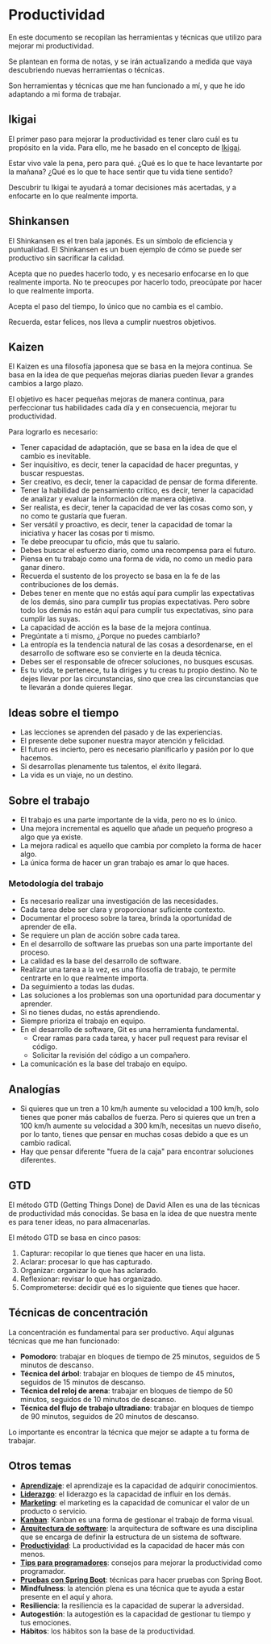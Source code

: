 # Productividad

En este documento se recopilan las herramientas y técnicas que utilizo para mejorar mi productividad.

Se plantean en forma de notas, y se irán actualizando a medida que vaya descubriendo nuevas herramientas o técnicas.

Son herramientas y técnicas que me han funcionado a mí, y que he ido adaptando a mi forma de trabajar.

## Ikigai

El primer paso para mejorar la productividad es tener claro cuál es tu propósito en la vida. Para ello, me he basado en el concepto de [Ikigai](https://es.wikipedia.org/wiki/Ikigai).

Estar vivo vale la pena, pero para qué. ¿Qué es lo que te hace levantarte por la mañana? ¿Qué es lo que te hace sentir que tu vida tiene sentido?

Descubrir tu Ikigai te ayudará a tomar decisiones más acertadas, y a enfocarte en lo que realmente importa.

## Shinkansen

El Shinkansen es el tren bala japonés. Es un símbolo de eficiencia y puntualidad. El Shinkansen es un buen ejemplo de cómo se puede ser productivo sin sacrificar la calidad.

Acepta que no puedes hacerlo todo, y es necesario enfocarse en lo que realmente importa. No te preocupes por hacerlo todo, preocúpate por hacer lo que realmente importa.

Acepta el paso del tiempo, lo único que no cambia es el cambio.

Recuerda, estar felices, nos lleva a cumplir nuestros objetivos.

## Kaizen

El Kaizen es una filosofía japonesa que se basa en la mejora continua. Se basa en la idea de que pequeñas mejoras diarias pueden llevar a grandes cambios a largo plazo.

El objetivo es hacer pequeñas mejoras de manera continua, para perfeccionar tus habilidades cada día y en consecuencia, mejorar tu productividad.

Para lograrlo es necesario:

- Tener capacidad de adaptación, que se basa en la idea de que el cambio es inevitable.
- Ser inquisitivo, es decir, tener la capacidad de hacer preguntas, y buscar respuestas.
- Ser creativo, es decir, tener la capacidad de pensar de forma diferente.
- Tener la habilidad de pensamiento crítico, es decir, tener la capacidad de analizar y evaluar la información de manera objetiva.
- Ser realista, es decir, tener la capacidad de ver las cosas como son, y no como te gustaría que fueran.
- Ser versátil y proactivo, es decir, tener la capacidad de tomar la iniciativa y hacer las cosas por ti mismo.
- Te debe preocupar tu oficio, más que tu salario.
- Debes buscar el esfuerzo diario, como una recompensa para el futuro.
- Piensa en tu trabajo como una forma de vida, no como un medio para ganar dinero.
- Recuerda el sustento de los proyecto se basa en la fe de las contribuciones de los demás.
- Debes tener en mente que no estás aquí para cumplir las expectativas de los demás, sino para cumplir tus propias expectativas. Pero sobre todo los demás no están aquí para cumplir tus expectativas, sino para cumplir las suyas.
- La capacidad de acción es la base de la mejora continua.
- Pregúntate a ti mismo, ¿Porque no puedes cambiarlo?
- La entropía es la tendencia natural de las cosas a desordenarse, en el desarrollo de software eso se convierte en la deuda técnica.
- Debes ser el responsable de ofrecer soluciones, no busques escusas.
- Es tu vida, te pertenece, tu la diriges y tu creas tu propio destino. No te dejes llevar por las circunstancias, sino que crea las circunstancias que te llevarán a donde quieres llegar.

## Ideas sobre el tiempo

- Las lecciones se aprenden del pasado y de las experiencias.
- El presente debe suponer nuestra mayor atención y felicidad.
- El futuro es incierto, pero es necesario planificarlo y pasión por lo que hacemos.
- Si desarrollas plenamente tus talentos, el éxito llegará.
- La vida es un viaje, no un destino.

## Sobre el trabajo

- El trabajo es una parte importante de la vida, pero no es lo único.
- Una mejora incremental es aquello que añade un pequeño progreso a algo que ya existe.
- La mejora radical es aquello que cambia por completo la forma de hacer algo.
- La única forma de hacer un gran trabajo es amar lo que haces.

### Metodología del trabajo

- Es necesario realizar una investigación de las necesidades.
- Cada tarea debe ser clara y proporcionar suficiente contexto.
- Documentar el proceso sobre la tarea, brinda la oportunidad de aprender de ella.
- Se requiere un plan de acción sobre cada tarea.
- En el desarrollo de software las pruebas son una parte importante del proceso.
- La calidad es la base del desarrollo de software.
- Realizar una tarea a la vez, es una filosofía de trabajo, te permite centrarte en lo que realmente importa.
- Da seguimiento a todas las dudas.
- Las soluciones a los problemas son una oportunidad para documentar y aprender.
- Si no tienes dudas, no estás aprendiendo.
- Siempre prioriza el trabajo en equipo.
- En el desarrollo de software, Git es una herramienta fundamental.
  - Crear ramas para cada tarea, y hacer pull request para revisar el código.
  - Solicitar la revisión del código a un compañero.
- La comunicación es la base del trabajo en equipo.

## Analogías

- Si quieres que un tren a 10 km/h aumente su velocidad a 100 km/h, solo tienes que poner más caballos de fuerza. Pero si quieres que un tren a 100 km/h aumente su velocidad a 300 km/h, necesitas un nuevo diseño, por lo tanto, tienes que pensar en muchas cosas debido a que es un cambio radical.
- Hay que pensar diferente "fuera de la caja" para encontrar soluciones diferentes.

## GTD

El método GTD (Getting Things Done) de David Allen es una de las técnicas de productividad más conocidas. Se basa en la idea de que nuestra mente es para tener ideas, no para almacenarlas.

El método GTD se basa en cinco pasos:

1. Capturar: recopilar lo que tienes que hacer en una lista.
2. Aclarar: procesar lo que has capturado.
3. Organizar: organizar lo que has aclarado.
4. Reflexionar: revisar lo que has organizado.
5. Comprometerse: decidir qué es lo siguiente que tienes que hacer.

## Técnicas de concentración

La concentración es fundamental para ser productivo. Aquí algunas técnicas que me han funcionado:

- **Pomodoro**: trabajar en bloques de tiempo de 25 minutos, seguidos de 5 minutos de descanso.
- **Técnica del árbol**: trabajar en bloques de tiempo de 45 minutos, seguidos de 15 minutos de descanso.
- **Técnica del reloj de arena**: trabajar en bloques de tiempo de 50 minutos, seguidos de 10 minutos de descanso.
- **Técnica del flujo de trabajo ultradiano**: trabajar en bloques de tiempo de 90 minutos, seguidos de 20 minutos de descanso.

Lo importante es encontrar la técnica que mejor se adapte a tu forma de trabajar.

## Otros temas

- [**Aprendizaje**](PASOS%20PARA%20APRENDER.md): el aprendizaje es la capacidad de adquirir conocimientos.
- [**Liderazgo**](LIDERAZGO.md): el liderazgo es la capacidad de influir en los demás.
- [**Marketing**](MARKETING.md): el marketing es la capacidad de comunicar el valor de un producto o servicio.
- [**Kanban**](KANBAN.md): Kanban es una forma de gestionar el trabajo de forma visual.
- [**Arquitectura de software**](ARQUITECTURA.md): la arquitectura de software es una disciplina que se encarga de definir la estructura de un sistema de software.
- [**Productividad**](PRODUCTIVIDAD.md): La productividad es la capacidad de hacer más con menos.
- [**Tips para programadores**](TIPS%20PARA%20PROGRAMADORES.md): consejos para mejorar la productividad como programador.
- [**Pruebas con Spring Boot**](PRUEBAS%20CON%20SPRING%20BOOT.md): técnicas para hacer pruebas con Spring Boot.
- **Mindfulness**: la atención plena es una técnica que te ayuda a estar presente en el aquí y ahora.
- **Resiliencia**: la resiliencia es la capacidad de superar la adversidad.
- **Autogestión**: la autogestión es la capacidad de gestionar tu tiempo y tus emociones.
- **Hábitos**: los hábitos son la base de la productividad.
